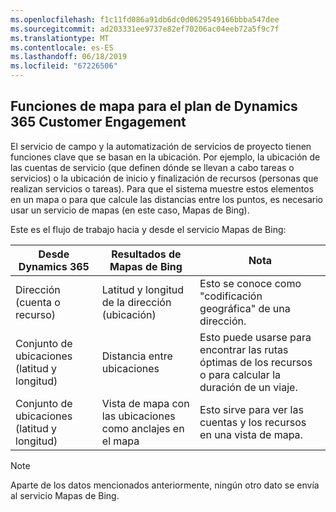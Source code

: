 ```yaml
---
ms.openlocfilehash: f1c11fd086a91db6dc0d0629549166bbba547dee
ms.sourcegitcommit: ad203331ee9737e82ef70206ac04eeb72a5f9c7f
ms.translationtype: MT
ms.contentlocale: es-ES
ms.lasthandoff: 06/18/2019
ms.locfileid: "67226506"
---
```

## <a name="mapping-functions-for-dynamics-365-customer-engagement-plan"></a>Funciones de mapa para el plan de Dynamics 365 Customer Engagement 
 El servicio de campo y la automatización de servicios de proyecto tienen funciones clave que se basan en la ubicación. Por ejemplo, la ubicación de las cuentas de servicio (que definen dónde se llevan a cabo tareas o servicios) o la ubicación de inicio y finalización de recursos (personas que realizan servicios o tareas).  Para que el sistema muestre estos elementos en un mapa o para que calcule las distancias entre los puntos, es necesario usar un servicio de mapas (en este caso, Mapas de Bing).  
  
 Este es el flujo de trabajo hacia y desde el servicio Mapas de Bing:  
  
|Desde Dynamics 365|Resultados de Mapas de Bing|Nota|  
|-----------------------|-----------------------|----------|  
|Dirección (cuenta o recurso)|Latitud y longitud de la dirección (ubicación)|Esto se conoce como "codificación geográfica" de una dirección.|  
|Conjunto de ubicaciones (latitud y longitud)|Distancia entre ubicaciones|Esto puede usarse para encontrar las rutas óptimas de los recursos o para calcular la duración de un viaje.|  
|Conjunto de ubicaciones (latitud y longitud)|Vista de mapa con las ubicaciones como anclajes en el mapa|Esto sirve para ver las cuentas y los recursos en una vista de mapa.|  
  
> [!NOTE]
>  Aparte de los datos mencionados anteriormente, ningún otro dato se envía al servicio Mapas de Bing.
